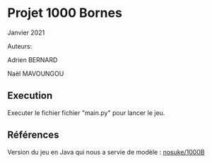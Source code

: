 # Projet 1000 Bornes

Janvier 2021

Auteurs:

Adrien BERNARD

Naël MAVOUNGOU

## Execution

Executer le fichier fichier "main.py" pour lancer le jeu.

## Références

Version du jeu en Java qui nous a servie de modèle : [nosuke/1000B](https://github.com/nosuke/1000B)
